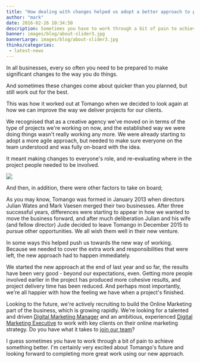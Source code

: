 ```yaml
---
title: "How dealing with changes helped us adopt a better approach to project delivery"
author: "mark"
date: 2016-02-26 10:34:50
description: Sometimes you have to work through a bit of pain to achieve something better. Find out how recent changes accelerated a new approach to delivering projects.
banner: images/blog/about-slider3.jpg
bannerLarge: images/blog/about-slider3.jpg
thinks/categories: 
 - latest-news
---
```


In all businesses, every so often you need to be prepared to make significant changes to the way you do things.

And sometimes these changes come about quicker than you planned, but still work out for the best.

This was how it worked out at Tomango when we decided to look again at how we can improve the way we deliver projects for our clients.

We recognised that as a creative agency we've moved on in terms of the type of projects we're working on now, and the established way we were doing things wasn't really working any more. We were already starting to adopt a more agile approach, but needed to make sure everyone on the team understood and was fully on-board with the idea.

It meant making changes to everyone's role, and re-evaluating where in the project people needed to be involved.

![](images/blog/what-we-do-brand.jpg)

And then, in addition, there were other factors to take on board;

As you may know, Tomango was formed in January 2013 when directors Julian Wates and Mark Vaesen merged their two businesses. After three successful years, differences were starting to appear in how we wanted to move the business forward, and after much deliberation Julian and his wife (and fellow director) Jude decided to leave Tomango in December 2015 to pursue other opportunities. We all wish them well in their new venture.

In some ways this helped push us towards the new way of working. Because we needed to cover the extra work and responsibilities that were left, the new approach had to happen immediately.

We started the new approach at the end of last year and so far, the results have been very good - beyond our expectations, even. Getting more people involved earlier in the project has produced more cohesive results, and project delivery time has been reduced. And perhaps most importantly, we're all happier with how the feeling we have when a project's finished.

Looking to the future, we're actively recruiting to build the Online Marketing part of the business, which is growing rapidly. We're looking for a talented and driven [Digital Marketing Manager](/careers/) and an ambitious, experienced [Digital Marketing Executive](/careers/) to work with key clients on their online marketing strategy. Do you have what it takes to [join our team](/careers/)?

I guess sometimes you have to work through a bit of pain to achieve something better. I'm certainly very excited about Tomango's future and looking forward to completing more great work using our new approach.


